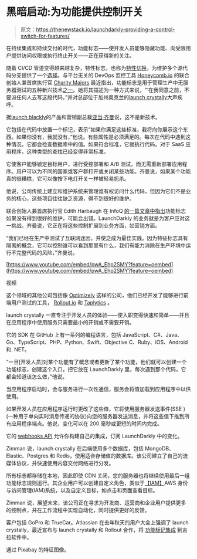 # 黑暗启动:为功能提供控制开关

> 原文：<https://thenewstack.io/launchdarkly-providing-a-control-switch-for-features/>

在持续集成和持续交付的时代，功能标志——使开发人员能够隐藏功能、向受限用户提供访问权限或执行终止开关——正在获得新的关注。

随着 CI/CD 管道变得越来越复杂，特性标志，也称为[特性切换](https://martinfowler.com/articles/feature-toggles.html)，为维护多个源代码分支提供了一个[选择](https://www.linkedin.com/pulse/feature-branching-flags-accelerated-product-justin-baker/)。与平台无关的 DevOps 监控工具 [Honeycomb.io](https://honeycomb.io/) 的联合创始人兼首席执行官 [Charity Majors](https://twitter.com/mipsytipsy) 最近指出，功能标志是用于管理生产中无服务器测试的五种新兴技术[之一](https://thenewstack.io/serverless-testing-in-production/)。她将其描述为一种方式来说，“‘在我同意之前，不要派任何人去写这段代码，”并对总部位于加州奥克兰的[launch crystally](https://launchdarkly.com/)大声疾呼。

据[launch blackly](https://launchdarkly.com/)的产品和营销副总裁[亚当·齐曼](https://www.linkedin.com/in/adamzimman/)说，这不是新技术。

它包括在代码中放置一个标记，表示“如果你满足这些标准，我将向你展示这个东西。如果你没有，我就没有，”他说。有些属性是必须满足的。每次在代码中遇到这种情况，它都会检查数据库中的值。如果符合标准，它就执行代码。对于 SaaS 应用程序，这种类型的查找已经变得非常标准。

它使客户能够锁定目标用户，进行受控部署和 A/B 测试，而无需重新部署应用程序。用户可以为不同的国家或客户群打开或关闭某些功能。齐曼说，如果某个功能真的很糟糕，它可以像按下电灯开关一样被轻易扼杀。

他说，公司传统上建立和维护系统来管理谁有权访问什么代码，但因为它们不是业务的核心，这些项目往往缺乏资源，得不到很好的维护。

联合创始人兼首席执行官 Edith Harbaugh 在 InfoQ [的一篇文章中指出](https://www.infoq.com/articles/feature-flags-gone-wrong)功能标志如果没有得到很好的维护，可能会出错。LaunchDarkly 的业务就是为客户应对这一挑战。齐曼说，它正在将这些控制扩展到业务方面，如营销方面。

“我们已经在生产中测试了互联网迷因，并使之成为最佳实践。因为特征标志具有隔离的概念，它可以控制谁可以看到那里有什么，我们有能力消除在生产环境中运行不完整代码的风险，”齐曼说。

[https://www.youtube.com/embed/pwA_Ehp2SMY?feature=oembed](https://www.youtube.com/embed/pwA_Ehp2SMY?feature=oembed)

视频

这个领域的其他公司包括像 [Optimizely](https://www.optimizely.com/) 这样的公司，他们已经开发了能够进行前端用户测试的工具， [Rollout.io](https://rollout.io/) 和 [Taplytics](https://taplytics.com/blog/feature-flags-use-cases-benefits/) 。

launch crystally 一直专注于开发人员的体验——使入职变得快速和简单——并且在应用程序中使用服务只需要最小的开销或不需要开销。

它的 SDK 在 GitHub 上有一系列的编程语言，包括 JavaScript、C#、Java、Go、TypeScript、PHP、Python、Swift、Objective C、Ruby、iOS、Android 和. NET。

“一旦[开发人员]对某个功能有了概念或者更新了某个功能，他们就可以创建一个功能标志，创建这个入口。把它放在 LaunchDarkly 里，每次遇到那个代码，它都会知道该怎么做，”他说。

当应用程序启动时，会与服务进行一次性通信，服务会将值加载到应用程序中以供使用。

如果开发人员在应用程序运行时更改了这些值，它将使用服务器发送事件(SSE )(一种用于单向实时消息传递的协议)向您的服务器发送消息，并将这些值下推到所有应用程序端点。他说，变化可以在 200 毫秒或更短的时间内完成。

它的 [webhooks API](https://docs.launchdarkly.com/docs/webhooks) 允许你构建自己的集成，订阅 LaunchDarkly 中的变化。

Zimman 说，launch crystally 在后端使用多个数据库，包括 MongoDB、Elastic、Postgres 和 Redis，使用适合存储值的数据库。该公司建立了自己的流媒体协议，并快速使用内容交付网络进行分发。

所有标志都存储在本地，因此即使 CDN 关闭，您的服务器也将继续使用最后一组功能标志规则运行。其企业用户可以创建自定义角色，类似于[【IAM】](https://aws.amazon.com/iam/)AWS 身份与访问管理(IAM)系统，以及自定义目标，如点击和页面查看目标。

Zimman 说，展望未来，该公司正在寻求为开发商、运营商和企业用户提供更多的控制点，并在工作流程中实现自动化，同时提供更好的反馈。

客户包括 GoPro 和 TrueCar。Atlassian 在去年秋天的用户大会上强调了 launch crystally，最近宣布与 launch crystally 和 Rollout 合作，将 [功能标记集成](https://www.atlassian.com/blog/jira-software/feature-flagging-integrations) 到吉拉软件中。

通过 Pixabay 的特征图像。

<svg xmlns:xlink="http://www.w3.org/1999/xlink" viewBox="0 0 68 31" version="1.1"><title>Group</title> <desc>Created with Sketch.</desc></svg>